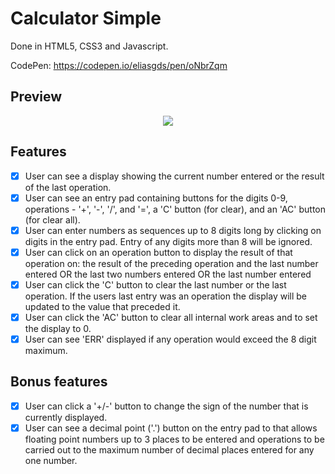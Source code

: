 # Calculator Simple

Done in HTML5, CSS3 and Javascript.

CodePen: https://codepen.io/eliasgds/pen/oNbrZqm

## Preview

<p align="center">
  <img src="https://user-images.githubusercontent.com/67754744/88864341-5ad25c00-d1db-11ea-90e2-41ccc6090f1d.gif">
</p>

## Features

- [x] User can see a display showing the current number entered or the result of the last operation.
- [x] User can see an entry pad containing buttons for the digits 0-9, operations - '+', '-', '/', and '=', a 'C' button (for clear), and an 'AC' button (for clear all).
- [x] User can enter numbers as sequences up to 8 digits long by clicking on digits in the entry pad. Entry of any digits more than 8 will be ignored.
- [x] User can click on an operation button to display the result of that operation on:
the result of the preceding operation and the last number entered OR
the last two numbers entered OR
the last number entered
- [x] User can click the 'C' button to clear the last number or the last operation. If the users last entry was an operation the display will be updated to the value that preceded it.
- [x] User can click the 'AC' button to clear all internal work areas and to set the display to 0.
- [x] User can see 'ERR' displayed if any operation would exceed the 8 digit maximum.

## Bonus features

- [x] User can click a '+/-' button to change the sign of the number that is currently displayed.
- [x] User can see a decimal point ('.') button on the entry pad to that allows floating point numbers up to 3 places to be entered and operations to be carried out to the maximum number of decimal places entered for any one number.
